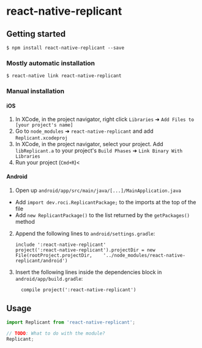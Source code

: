 # react-native-replicant

## Getting started

`$ npm install react-native-replicant --save`

### Mostly automatic installation

`$ react-native link react-native-replicant`

### Manual installation


#### iOS

1. In XCode, in the project navigator, right click `Libraries` ➜ `Add Files to [your project's name]`
2. Go to `node_modules` ➜ `react-native-replicant` and add `Replicant.xcodeproj`
3. In XCode, in the project navigator, select your project. Add `libReplicant.a` to your project's `Build Phases` ➜ `Link Binary With Libraries`
4. Run your project (`Cmd+R`)<

#### Android

1. Open up `android/app/src/main/java/[...]/MainApplication.java`
  - Add `import dev.roci.ReplicantPackage;` to the imports at the top of the file
  - Add `new ReplicantPackage()` to the list returned by the `getPackages()` method
2. Append the following lines to `android/settings.gradle`:
  	```
  	include ':react-native-replicant'
  	project(':react-native-replicant').projectDir = new File(rootProject.projectDir, 	'../node_modules/react-native-replicant/android')
  	```
3. Insert the following lines inside the dependencies block in `android/app/build.gradle`:
  	```
      compile project(':react-native-replicant')
  	```


## Usage
```javascript
import Replicant from 'react-native-replicant';

// TODO: What to do with the module?
Replicant;
```
